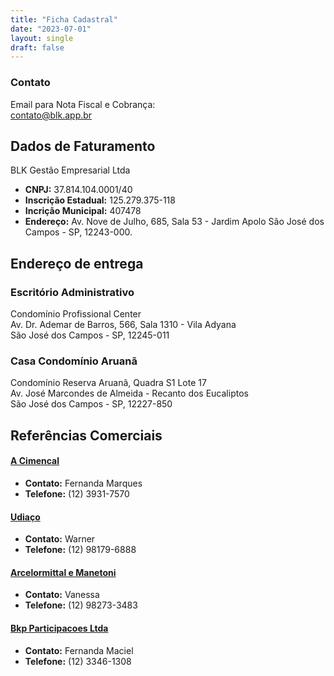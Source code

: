 ```yaml
---
title: "Ficha Cadastral"
date: "2023-07-01"
layout: single
draft: false
---
```

### Contato

Email para Nota Fiscal e Cobrança:\
[contato@blk.app.br](mailto:contato@blk.app.br)


## Dados de Faturamento

BLK Gestão Empresarial Ltda

- **CNPJ:** 37.814.104.0001/40
- **Inscrição Estadual:** 125.279.375-118
- **Incrição Municipal:** 407478
- **Endereço:** Av. Nove de Julho, 685, Sala 53 - Jardim Apolo São José dos Campos - SP, 12243-000.

## Endereço de entrega

### Escritório Administrativo
Condomínio Profissional Center \
Av. Dr. Ademar de Barros, 566, Sala 1310 - Vila Adyana\
São José dos Campos - SP, 12245-011

### Casa Condomínio Aruanã
Condomínio Reserva Aruanã, Quadra S1 Lote 17\
Av. José Marcondes de Almeida - Recanto dos Eucaliptos\
São José dos Campos - SP, 12227-850

## Referências Comerciais

#### [A Cimencal](https://www.google.com/maps/place/Cimencal/@-23.2157307,-45.8823976,15z/data=!4m2!3m1!1s0x0:0x8a7c2e8a9d48b27c)
- **Contato:** Fernanda Marques 
- **Telefone:** (12) 3931-7570

#### [Udiaço](https://udiaco.com.br/)
- **Contato:** Warner
- **Telefone:** (12) 98179-6888

#### [Arcelormittal e Manetoni](https://www.manetoni.com.br/)
- **Contato:** Vanessa
- **Telefone:** (12) 98273-3483

#### [Bkp Participacoes Ltda](http://www.bkppar.com.br/)
- **Contato:** Fernanda Maciel
- **Telefone:** (12) 3346-1308

